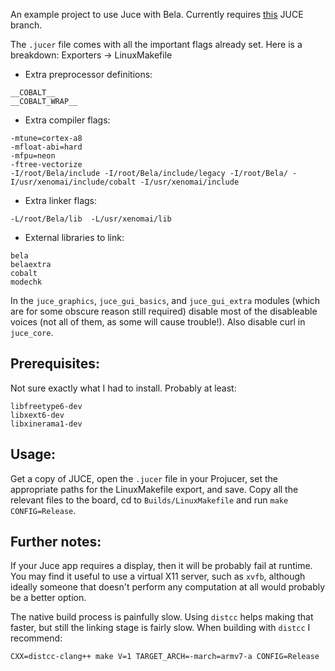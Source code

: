 An example project to use Juce with Bela. Currently requires [this](https://github.com/WeAreROLI/JUCE/tree/develop) JUCE branch.

The `.jucer` file comes with all the important flags already set. Here is a breakdown:
Exporters -> LinuxMakefile
- Extra preprocessor definitions:
```
__COBALT__
__COBALT_WRAP__
```
- Extra compiler flags:
```
-mtune=cortex-a8
-mfloat-abi=hard
-mfpu=neon
-ftree-vectorize
-I/root/Bela/include -I/root/Bela/include/legacy -I/root/Bela/ -I/usr/xenomai/include/cobalt -I/usr/xenomai/include
```
- Extra linker flags:
```
-L/root/Bela/lib  -L/usr/xenomai/lib
```
- External libraries to link:
```
bela
belaextra
cobalt
modechk
```

In the `juce_graphics`, `juce_gui_basics`, and `juce_gui_extra` modules (which are for some obscure reason still required) disable most of the disableable voices (not all of them, as some will cause trouble!). Also disable curl in `juce_core`.

## Prerequisites:

Not sure exactly what I had to install. Probably at least:

```
libfreetype6-dev
libxext6-dev
libxinerama1-dev
```

## Usage:

Get a copy of JUCE, open the `.jucer` file in your Projucer, set the appropriate paths for the LinuxMakefile export, and save. Copy all the relevant files to the board, cd to `Builds/LinuxMakefile` and run `make CONFIG=Release`.

## Further notes:

If your Juce app requires a display, then it will be probably fail at runtime. You may find it useful to use a virtual X11 server, such as `xvfb`, although ideally someone that doesn't perform any computation at all would probably be a better option.

The native build process is painfully slow. Using `distcc` helps making that faster, but still the linking stage is fairly slow. When building with `distcc` I recommend:
```
CXX=distcc-clang++ make V=1 TARGET_ARCH=-march=armv7-a CONFIG=Release
```

